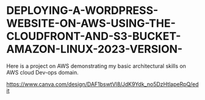 # DEPLOYING-A-WORDPRESS-WEBSITE-ON-AWS-USING-THE-CLOUDFRONT-AND-S3-BUCKET-AMAZON-LINUX-2023-VERSION-


Here is a project on AWS demonstrating my basic architectural skills on AWS cloud Dev-ops domain.

https://www.canva.com/design/DAF1bswtVl8/JdK9Ydk_no5DzHtlapeRpQ/edit
